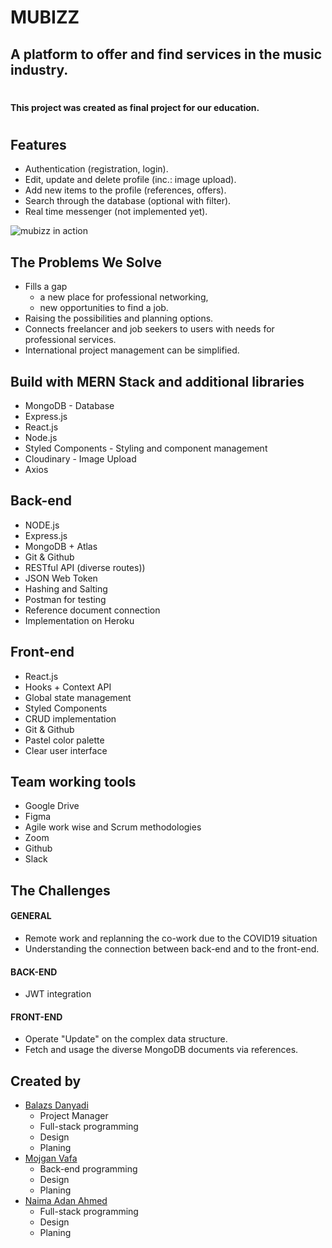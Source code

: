 # MUBIZZ 
## A platform to offer and find services in the music industry.
#
#### This project was created as final project for our education.

#

## Features

- Authentication (registration, login).
- Edit, update and delete profile (inc.: image upload).
- Add new items to the profile (references, offers).
- Search through the database (optional with filter).
- Real time messenger (not implemented yet).

![mubizz in action](ReadMeGraph/mubizzGif.gif)

## The Problems We Solve

- Fills a gap
  - a new place for professional networking,
  - new opportunities to find a job.
- Raising the possibilities and planning options.
- Connects freelancer and job seekers to users with needs for professional services.
- International project management can be simplified.

## Build with MERN Stack and additional libraries

- MongoDB - Database
- Express.js
- React.js
- Node.js
- Styled Components - Styling and component management
- Cloudinary - Image Upload
- Axios

## Back-end

- NODE.js
- Express.js
- MongoDB + Atlas
- Git & Github
- RESTful API (diverse routes))
- JSON Web Token
- Hashing and Salting
- Postman for testing
- Reference document connection
- Implementation on Heroku

## Front-end

- React.js
- Hooks + Context API
- Global state management
- Styled Components
- CRUD implementation
- Git & Github
- Pastel color palette
- Clear user interface

## Team working tools

- Google Drive
- Figma
- Agile work wise and Scrum methodologies
- Zoom
- Github
- Slack

## The Challenges

#### GENERAL

- Remote work and replanning the co-work due to the COVID19 situation
- Understanding the connection between back-end and to the front-end.

#### BACK-END

- JWT integration

#### FRONT-END

- Operate "Update" on the complex data structure.
- Fetch and usage the diverse MongoDB documents via references.

## Created by

- [Balazs Danyadi](https://github.com/Balazs-D)
  - Project Manager
  - Full-stack programming
  - Design
  - Planing
- [Mojgan Vafa](https://github.com/mojvaf)
  - Back-end programming
  - Design
  - Planing
- [Naima Adan Ahmed](https://github.com/Naimacodes)
  - Full-stack programming
  - Design
  - Planing
